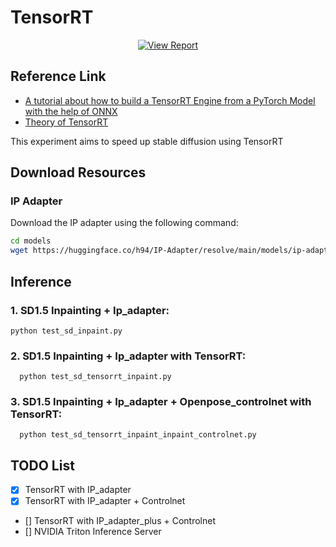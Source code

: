 # TensorRT 

<div style="display: flex; justify-content: center; align-items: center;">
  <a href="https://sjbfwnygg89.sg.larksuite.com/wiki/Qq8xwqC5yivuWJkIF81lK4Fig0c" style="margin: 0 2px;">
    <img src='https://img.shields.io/badge/Document-View%20Report-blue?style=flat&logo=microsoft-word&logoColor=blue' alt='View Report'>
  </a>
</div>


## Reference Link


- [A tutorial about how to build a TensorRT Engine from a PyTorch Model with the help of ONNX](https://github.com/RizhaoCai/PyTorch_ONNX_TensorRT)
- [Theory of TensorRT](https://viblo.asia/p/tensorrt-su-vuot-troi-voi-bai-toan-toi-uu-mo-hinh-deep-learning-y3RL1AayLao)

This experiment aims to speed up stable diffusion using TensorRT



## Download Resources 
### IP Adapter  
Download the IP adapter using the following command:  
```bash
cd models
wget https://huggingface.co/h94/IP-Adapter/resolve/main/models/ip-adapter-plus_sd15.bin
```

## Inference
### 1. SD1.5 Inpainting + Ip_adapter:
```
python test_sd_inpaint.py
```


### 2. SD1.5 Inpainting + Ip_adapter with TensorRT:
```
  python test_sd_tensorrt_inpaint.py
```
### 3. SD1.5 Inpainting + Ip_adapter + Openpose_controlnet with TensorRT:
```
  python test_sd_tensorrt_inpaint_inpaint_controlnet.py
```


## TODO List
- [x] TensorRT with IP_adapter
- [x] TensorRT with IP_adapter + Controlnet
- []  TensorRT with IP_adapter_plus + Controlnet
- []  NVIDIA Triton Inference Server
